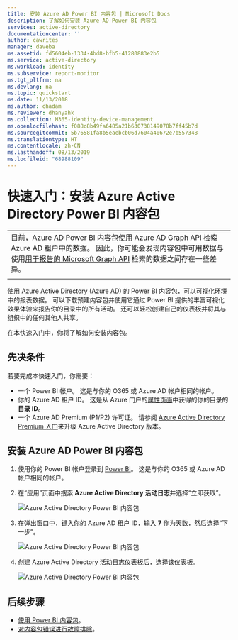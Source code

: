 ```yaml
---
title: 安装 Azure AD Power BI 内容包 | Microsoft Docs
description: 了解如何安装 Azure AD Power BI 内容包
services: active-directory
documentationcenter: ''
author: cawrites
manager: daveba
ms.assetid: fd5604eb-1334-4bd8-bfb5-41280883e2b5
ms.service: active-directory
ms.workload: identity
ms.subservice: report-monitor
ms.tgt_pltfrm: na
ms.devlang: na
ms.topic: quickstart
ms.date: 11/13/2018
ms.author: chadam
ms.reviewer: dhanyahk
ms.collection: M365-identity-device-management
ms.openlocfilehash: f088c8b49fa6485a21b630738149078b7ff45b7d
ms.sourcegitcommit: 5b76581fa8b5eaebcb06d7604a40672e7b557348
ms.translationtype: HT
ms.contentlocale: zh-CN
ms.lasthandoff: 08/13/2019
ms.locfileid: "68988109"
---
```

# <a name="quickstart-install-azure-active-directory-power-bi-content-pack"></a>快速入门：安装 Azure Active Directory Power BI 内容包

|  |
|--|
|目前，Azure AD Power BI 内容包使用 Azure AD Graph API 检索 Azure AD 租户中的数据。 因此，你可能会发现内容包中可用数据与使用[用于报告的 Microsoft Graph API](concept-reporting-api.md) 检索的数据之间存在一些差异。 |
|  |

使用 Azure Active Directory (Azure AD) 的 Power BI 内容包，可以可视化环境中的报表数据。 可以下载预建内容包并使用它通过 Power BI 提供的丰富可视化效果体验来报告你的目录中的所有活动。 还可以轻松创建自己的仪表板并将其与组织中的任何其他人共享。 

在本快速入门中，你将了解如何安装内容包。

## <a name="prerequisites"></a>先决条件

若要完成本快速入门，你需要：

* 一个 Power BI 帐户。 这是与你的 O365 或 Azure AD 帐户相同的帐户。 
* 你的 Azure AD 租户 ID。 这是从 Azure 门户的[属性页面](https://portal.azure.com/#blade/Microsoft_AAD_IAM/ActiveDirectoryMenuBlade/Properties)中获得的你的目录的**目录 ID**。
* 一个 Azure AD Premium (P1/P2) 许可证。 请参阅 [Azure Active Directory Premium 入门](../fundamentals/active-directory-get-started-premium.md)来升级 Azure Active Directory 版本。

## <a name="install-azure-ad-power-bi-content-pack"></a>安装 Azure AD Power BI 内容包 

1. 使用你的 Power BI 帐户登录到 [Power BI](https://app.powerbi.com/groups/me/getdata/services)。 这是与你的 O365 或 Azure AD 帐户相同的帐户。

2. 在“应用”页面中搜索 **Azure Active Directory 活动日志**并选择“立即获取”。   

   ![Azure Active Directory Power BI 内容包](./media/quickstart-install-power-bi-content-pack/getitnow.png) 
    
3. 在弹出窗口中，键入你的 Azure AD 租户 ID，输入 **7** 作为天数，然后选择“下一步”。 
    
   ![Azure Active Directory Power BI 内容包](./media/quickstart-install-power-bi-content-pack/connect.png) 

4. 创建 Azure Active Directory 活动日志仪表板后，选择该仪表板。

   ![Azure Active Directory Power BI 内容包](./media/quickstart-install-power-bi-content-pack/dashboard.png) 
    
## <a name="next-steps"></a>后续步骤

* [使用 Power BI 内容包](howto-power-bi-content-pack.md)。
* [对内容包错误进行故障排除](troubleshoot-content-pack.md)。
